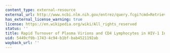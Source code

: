 ```yaml
---
content_type: external-resource
external_url: http://www.ncbi.nlm.nih.gov/entrez/query.fcgi?cmd=Retrieve&db=PubMed&dopt=Citation&list_uids=7816094
has_external_license_warning: true
license: https://en.wikipedia.org/wiki/All_rights_reserved
status: ''
title: Rapid Turnover of Plasma Virions and CD4 Lymphocytes in HIV-1 Infection
uid: 5449cf9b-1743-4c94-b1bf-bab4521192ab
wayback_url: ''
---
```

